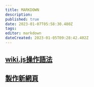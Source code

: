 ```yaml
---
title: MARKDOWN
description: 
published: true
date: 2023-01-07T05:58:30.480Z
tags: 
editor: markdown
dateCreated: 2023-01-05T09:28:42.402Z
---
```


## [wiki.js操作語法](/home/use/MARKDOWN/wiki)
## [製作新網頁](/home/use/MARKDOWN/newpage)
